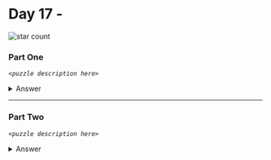 # Day 17 - 
![star count](https://img.shields.io/endpoint?url=https://raw.githubusercontent.com/kata-gatame/advent-of-code/main/2021/day-17/stars.json)

### Part One
*`<puzzle description here>`*

<details>
  <summary>Answer</summary>

  Your puzzle answer was **``**.
</details>

<hr/>

### Part Two
*`<puzzle description here>`*

<details>
  <summary>Answer</summary>

  Your puzzle answer was **``**.
</details>